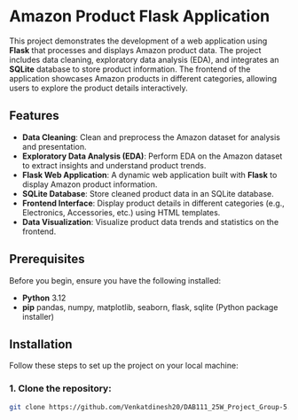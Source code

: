 # Amazon Product Flask Application

This project demonstrates the development of a web application using **Flask** that processes and displays Amazon product data. The project includes data cleaning, exploratory data analysis (EDA), and integrates an **SQLite** database to store product information. The frontend of the application showcases Amazon products in different categories, allowing users to explore the product details interactively.

## Features

- **Data Cleaning**: Clean and preprocess the Amazon dataset for analysis and presentation.
- **Exploratory Data Analysis (EDA)**: Perform EDA on the Amazon dataset to extract insights and understand product trends.
- **Flask Web Application**: A dynamic web application built with **Flask** to display Amazon product information.
- **SQLite Database**: Store cleaned product data in an SQLite database.
- **Frontend Interface**: Display product details in different categories (e.g., Electronics, Accessories, etc.) using HTML templates.
- **Data Visualization**: Visualize product data trends and statistics on the frontend.

## Prerequisites

Before you begin, ensure you have the following installed:

- **Python** 3.12
- **pip** pandas, numpy, matplotlib, seaborn, flask, sqlite (Python package installer)

## Installation

Follow these steps to set up the project on your local machine:

### 1. **Clone the repository**:

```bash
git clone https://github.com/Venkatdinesh20/DAB111_25W_Project_Group-5.git
